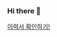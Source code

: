 ### Hi there 👋

[이력서 확인하기!](https://drive.google.com/file/d/1qDN2vFyvTkC6vrSpE6VAhU3W1Xufd4Z5/view?usp=drive_link)

<!--
**jjsskk/jjsskk** is a ✨ _special_ ✨ repository because its `README.md` (this file) appears on your GitHub profile.

Here are some ideas to get you started:

- 🔭 I’m currently working on ...
- 🌱 I’m currently learning ...
- 👯 I’m looking to collaborate on ...
- 🤔 I’m looking for help with ...
- 💬 Ask me about ...
- 📫 How to reach me: ...
- 😄 Pronouns: ...
- ⚡ Fun fact: ...
-->
